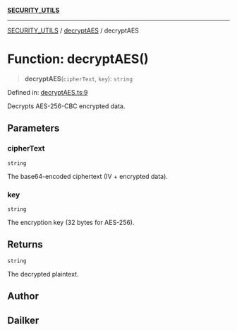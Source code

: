 [**SECURITY_UTILS**](../../README.md)

***

[SECURITY_UTILS](../../README.md) / [decryptAES](../README.md) / decryptAES

# Function: decryptAES()

> **decryptAES**(`cipherText`, `key`): `string`

Defined in: [decryptAES.ts:9](https://github.com/dailker/everyutil-js/blob/b3e269da55b7d96c15eb37e98c5c4f6b94f05f6f/src/security/decryptAES.ts#L9)

Decrypts AES-256-CBC encrypted data.

## Parameters

### cipherText

`string`

The base64-encoded ciphertext (IV + encrypted data).

### key

`string`

The encryption key (32 bytes for AES-256).

## Returns

`string`

The decrypted plaintext.

## Author

## Dailker
